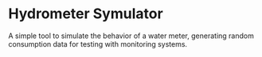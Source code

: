 # Hydrometer Symulator

A simple tool to simulate the behavior of a water meter, generating random consumption data for testing with monitoring systems.
